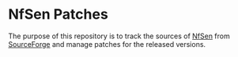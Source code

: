 # NfSen Patches

The purpose of this repository
is to track the sources of [NfSen](http://nfsen.sourceforge.net/) from [SourceForge](https://sourceforge.net/projects/nfsen/) 
and manage patches for the released versions.

